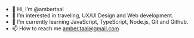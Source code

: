 - 👋 Hi, I’m @ambertaal
- 👀 I’m interested in traveling, UX/UI Design and Web development.
- 🌱 I’m currently learning JavaScript, TypeScript, Node.js, Git and Github.
- 📫 How to reach me amber.taal@gmail.com

<!---
ambertaal/ambertaal is a ✨ special ✨ repository because its `README.md` (this file) appears on your GitHub profile.
You can click the Preview link to take a look at your changes.
--->
